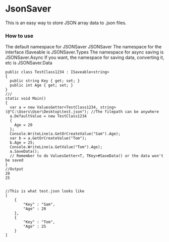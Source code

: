 # JsonSaver
This is an easy way to store JSON array data to .json files.
### How to use
The default namespace for JSONSaver JSONSaver
The namespace for the interface ISaveable is JSONSaver.Types
The namespace for async saving is JSONSaver.Async
If you want, the namespace for saving data, converting it, etc is JSONSaver.Data
```
public class TestClass1234 : ISaveable<string>
{
  public string Key { get; set; }
  public int Age { get; set; }
}
///
static void Main()
{
  var a = new ValuesGetter<TestClass1234, string>(@"C:\Users\User\Desktop\test.json"); //The filepath can be anywhere
  a.DefaultValue = new TestClass1234
  {
    Age = 20
  };
  Console.WriteLine(a.GetOrCreateValue("Sam").Age);
  var b = a.GetOrCreateValue("Tom");
  b.Age = 25;
  Console.WriteLine(a.GetValue("Tom").Age);
  a.SaveData();
  // Remember to do ValuesGetter<T, TKey>#SaveData() or the data won't be saved
}
//Output
20
25


//This is what test.json looks like
[
	{
		"Key" : "Sam",
		"Age" : 20
	},
	{
		"Key" : "Tom",
		"Age" : 25
	}
]
```
